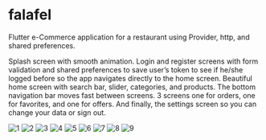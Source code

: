 # falafel

Flutter e-Commerce application for a restaurant using Provider, http, and shared preferences.

Splash screen with smooth animation. Login and register screens with form validation and shared preferences to save user’s token to see if he/she logged before so the app navigates directly to the home screen. Beautiful home screen with search bar, slider, categories, and products. The bottom navigation bar moves fast between screens. 3 screens one for orders, one for favorites, and one for offers. And finally, the settings screen so you can change your data or sign out.

![1](https://user-images.githubusercontent.com/70852067/126190898-8b678e15-dab1-4f6a-a393-3c019f824a75.png)
![2](https://user-images.githubusercontent.com/70852067/126190917-e05d3a42-9ae1-46e3-97da-018a22e77e4e.png)
![3](https://user-images.githubusercontent.com/70852067/126190923-e4ebd183-dff6-456e-ac3c-a9e7c4de6eb9.png)
![4](https://user-images.githubusercontent.com/70852067/126190927-63392695-e62a-4f7c-a182-97406fb08969.png)
![5](https://user-images.githubusercontent.com/70852067/126190932-06019b4c-da61-4508-8250-b32fffc4d01d.png)
![6](https://user-images.githubusercontent.com/70852067/126190938-a66fa0c1-25c2-47cd-b742-9df9cfb98f4f.png)
![7](https://user-images.githubusercontent.com/70852067/126190944-68c75f64-eb05-4a8c-b5a2-3141114cd607.png)
![8](https://user-images.githubusercontent.com/70852067/126190955-8e69057c-ed35-4c86-b682-418395c7d7a4.png)
![9](https://user-images.githubusercontent.com/70852067/126190961-d06dbe57-ad50-4338-914c-cafd1b206e67.png)
